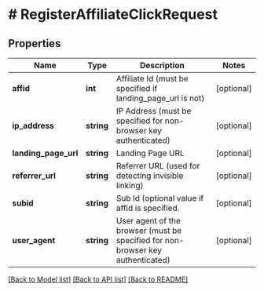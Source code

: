# # RegisterAffiliateClickRequest

## Properties

Name | Type | Description | Notes
------------ | ------------- | ------------- | -------------
**affid** | **int** | Affiliate Id (must be specified if landing_page_url is not) | [optional]
**ip_address** | **string** | IP Address (must be specified for non-browser key authenticated) | [optional]
**landing_page_url** | **string** | Landing Page URL | [optional]
**referrer_url** | **string** | Referrer URL (used for detecting invisible linking) | [optional]
**subid** | **string** | Sub Id (optional value if affid is specified. | [optional]
**user_agent** | **string** | User agent of the browser (must be specified for non-browser key authenticated) | [optional]

[[Back to Model list]](../../README.md#models) [[Back to API list]](../../README.md#endpoints) [[Back to README]](../../README.md)
